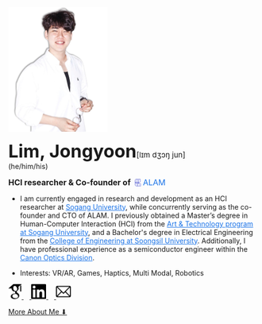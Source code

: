 <!-- markdownlint-disable first-line-h1 -->

<img src="images/me2.png" width="200px" alt="LJY"></img><br/>

 <span style="font-size: 36px;"> **Lim, Jongyoon**</span><span style="font-size: 15px;">[lɪm dʒɔŋ jun]</span> 
<br>(he/him/his)<br>

<span style="font-size: 16px;">**HCI researcher & Co-founder of&nbsp;**<a href="http://www.alamvr.com/" style="text-decoration:none; color:#1a73e8;">
  <img src="icons/ALAMBlue.png" alt="ALAM" style="height:15px; vertical-align:-2px;"/>
  <span style="font-size:16px; color:#1a73e8;">ALAM</span>
</a></span>

- I am currently engaged in research and development as an HCI researcher at <a href="http://creative.sogang.ac.kr" style="color:#1a73e8;">Sogang University</a>, while concurrently serving as the co-founder and CTO of ALAM. I previously obtained a Master’s degree in Human-Computer Interaction (HCI) from the <a href="http://creative.sogang.ac.kr" style="color:#1a73e8;">Art & Technology program at Sogang University</a>, and a Bachelor's degree in Electrical Engineering from the <a href="https://eng.ssu.ac.kr" style="color:#1a73e8;">College of Engineering at Soongsil University</a>. Additionally, I have professional experience as a semiconductor engineer within the <a href="https://global.canon/en/product/indtech/semicon/" style="color:#1a73e8;">Canon Optics Division</a>.


- <span style="font-size: 14px;">Interests: VR/AR, Games, Haptics, Multi Modal, Robotics</span>

<a href="https://scholar.google.co.kr/citations?user=5JElU_AAAAAJ&hl=en&oi=sra">
    <img src="icons/GS2.png" alt="GoogleScholar" height="30">
</a>&nbsp;&nbsp;&nbsp;<a href="https://www.linkedin.com/in/jongyoon-lim-b28421210/">
    <img src="icons/Linkedin2.png" alt="linkedin" height="30">
</a>&nbsp;&nbsp;&nbsp;<a href="mailto:limjy.kor@gmail.com">
    <img src="icons/mailpng.png" alt="mail" height="30">
</a>

[More About Me ⬇](#publications)

<!-- ![color](#f0f0f0) -->

<!-- ![](/_media/icon.svg) -->
